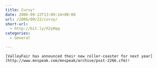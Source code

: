 ```yaml
---
title: Curvy!
date: 2006-09-22T13:09:14+00:00
url: /2006/09/22/curvy/
short-url:
  - http://bit.ly/h2yHqq
categories:
  - General

---
```

<div class='microid-mailto+http:sha1:272d15fae04db8e9b52f6e1ee3e7105b374de91c'>
  
    [ValleyFair has announced their new roller-coaster for next year](http://www.mnspeak.com/mnspeak/archive/post-2266.cfm)!
  
